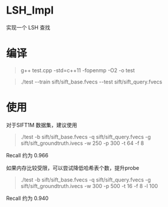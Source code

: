 # LSH_Impl

实现一个 LSH 查找

# 编译

> g++ test.cpp -std=c++11 -fopenmp -O2 -o test

> ./test --train sift/sift_base.fvecs --test sift/sift_query.fvecs 

# 使用

对于SIFT1M 数据集，建议使用

> ./test -b sift/sift_base.fvecs -q sift/sift_query.fvecs -g sift/sift_groundtruth.ivecs   -w 250 -p 300 -t 64 -f 8

Recall 约为 0.966

如果内存比较受限，可以尝试降低哈希表个数，提升probe

> ./test -b sift/sift_base.fvecs -q sift/sift_query.fvecs -g sift/sift_groundtruth.ivecs   -w 300 -p 500 -t 16 -f 8 -l 100

Recall 约为 0.940